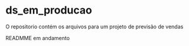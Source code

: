 # ds_em_producao

O repositorio contém os arquivos para um projeto de previsão de vendas

READMME em andamento

